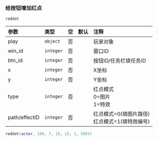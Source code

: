 ### 给按钮增加红点

`reddot`

| 参数          | 类型      | 空   | 默认 | 注释                                             |
| :------------ | :-------- | :--- | :--- | :----------------------------------------------- |
| play          | `object`  | 否   |      | 玩家对象                                         |
| win_id        | `integer` | 否   |      | 窗口ID                                           |
| btn_id        | `integer` | 否   |      | 按钮ID/任务栏填任务ID                            |
| x             | `integer` | 否   |      | X坐标                                            |
| y             | `integer` | 否   |      | Y坐标                                            |
| type          | `integer` | 否   |      | 红点模式<br />0=图片<br />1=特效                     |
| path/effectID | `integer` | 否   |      | 红点模式=0(填图片路径)<br />红点模式=1(填特效编号) |

```lua
reddot(actor, 104, 7, 15, 15, 1, 5055)
```

